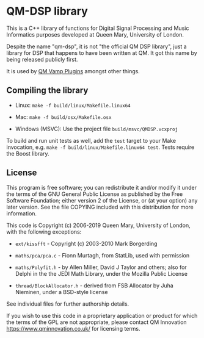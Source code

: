 
QM-DSP library
==============

This is a C++ library of functions for Digital Signal Processing and
Music Informatics purposes developed at Queen Mary, University of
London.

Despite the name "qm-dsp", it is not "the official QM DSP library",
just a library for DSP that happens to have been written at QM. It got
this name by being released publicly first.

It is used by [QM Vamp Plugins](http://isophonics.net/QMVampPlugins)
amongst other things.


Compiling the library
---------------------

 - Linux: `make -f build/linux/Makefile.linux64`

 - Mac: `make -f build/osx/Makefile.osx`

 - Windows (MSVC): Use the project file `build/msvc/QMDSP.vcxproj`

To build and run unit tests as well, add the `test` target to your
Make invocation, e.g. `make -f build/linux/Makefile.linux64
test`. Tests require the Boost library.


License
-------

This program is free software; you can redistribute it and/or modify
it under the terms of the GNU General Public License as published by
the Free Software Foundation; either version 2 of the License, or (at
your option) any later version.  See the file COPYING included with
this distribution for more information.

This code is Copyright (c) 2006-2019 Queen Mary, University of London,
with the following exceptions:

 - `ext/kissfft` - Copyright (c) 2003-2010 Mark Borgerding

 - `maths/pca/pca.c` - Fionn Murtagh, from StatLib, used with permission

 - `maths/Polyfit.h` - by Allen Miller, David J Taylor and others;
also for Delphi in the the JEDI Math Library, under the Mozilla Public
License

 - `thread/BlockAllocator.h` - derived from FSB Allocator by Juha
Nieminen, under a BSD-style license

See individual files for further authorship details.

If you wish to use this code in a proprietary application or product
for which the terms of the GPL are not appropriate, please contact QM
Innovation https://www.qminnovation.co.uk/ for licensing terms.
